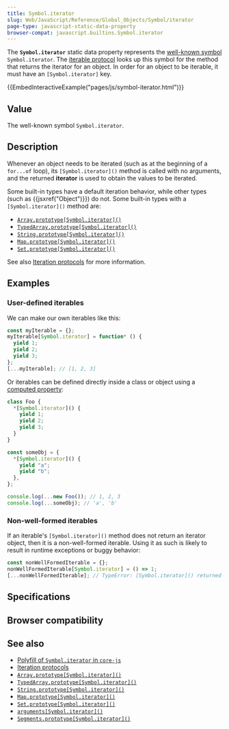 ```yaml
---
title: Symbol.iterator
slug: Web/JavaScript/Reference/Global_Objects/Symbol/iterator
page-type: javascript-static-data-property
browser-compat: javascript.builtins.Symbol.iterator
---
```




The **`Symbol.iterator`** static data property represents the [well-known symbol](/Web/JavaScript/Reference/Global_Objects/Symbol#well-known_symbols) `Symbol.iterator`. The [iterable protocol](/Web/JavaScript/Reference/Iteration_protocols#the_iterable_protocol) looks up this symbol for the method that returns the iterator for an object. In order for an object to be iterable, it must have an `[Symbol.iterator]` key.

{{EmbedInteractiveExample("pages/js/symbol-iterator.html")}}

## Value

The well-known symbol `Symbol.iterator`.



## Description

Whenever an object needs to be iterated (such as at the beginning of a `for...of` loop), its `[Symbol.iterator]()` method is called with no arguments, and the returned **iterator** is used to obtain the values to be iterated.

Some built-in types have a default iteration behavior, while other types (such as {{jsxref("Object")}}) do not. Some built-in types with a `[Symbol.iterator]()` method are:

- [`Array.prototype[Symbol.iterator]()`](/Web/JavaScript/Reference/Global_Objects/Array/Symbol.iterator)
- [`TypedArray.prototype[Symbol.iterator]()`](/Web/JavaScript/Reference/Global_Objects/TypedArray/Symbol.iterator)
- [`String.prototype[Symbol.iterator]()`](/Web/JavaScript/Reference/Global_Objects/String/Symbol.iterator)
- [`Map.prototype[Symbol.iterator]()`](/Web/JavaScript/Reference/Global_Objects/Map/Symbol.iterator)
- [`Set.prototype[Symbol.iterator]()`](/Web/JavaScript/Reference/Global_Objects/Set/Symbol.iterator)

See also [Iteration protocols](/Web/JavaScript/Reference/Iteration_protocols) for more information.

## Examples

### User-defined iterables

We can make our own iterables like this:

```js
const myIterable = {};
myIterable[Symbol.iterator] = function* () {
  yield 1;
  yield 2;
  yield 3;
};
[...myIterable]; // [1, 2, 3]
```

Or iterables can be defined directly inside a class or object using a [computed property](/Web/JavaScript/Reference/Operators/Object_initializer#computed_property_names):

```js
class Foo {
  *[Symbol.iterator]() {
    yield 1;
    yield 2;
    yield 3;
  }
}

const someObj = {
  *[Symbol.iterator]() {
    yield "a";
    yield "b";
  },
};

console.log(...new Foo()); // 1, 2, 3
console.log(...someObj); // 'a', 'b'
```

### Non-well-formed iterables

If an iterable's `[Symbol.iterator]()` method does not return an iterator object, then it is a non-well-formed iterable. Using it as such is likely to result in runtime exceptions or buggy behavior:

```js example-bad
const nonWellFormedIterable = {};
nonWellFormedIterable[Symbol.iterator] = () => 1;
[...nonWellFormedIterable]; // TypeError: [Symbol.iterator]() returned a non-object value
```

## Specifications



## Browser compatibility



## See also

- [Polyfill of `Symbol.iterator` in `core-js`](https://github.com/zloirock/core-js#ecmascript-symbol)
- [Iteration protocols](/Web/JavaScript/Reference/Iteration_protocols)
- [`Array.prototype[Symbol.iterator]()`](/Web/JavaScript/Reference/Global_Objects/Array/Symbol.iterator)
- [`TypedArray.prototype[Symbol.iterator]()`](/Web/JavaScript/Reference/Global_Objects/TypedArray/Symbol.iterator)
- [`String.prototype[Symbol.iterator]()`](/Web/JavaScript/Reference/Global_Objects/String/Symbol.iterator)
- [`Map.prototype[Symbol.iterator]()`](/Web/JavaScript/Reference/Global_Objects/Map/Symbol.iterator)
- [`Set.prototype[Symbol.iterator]()`](/Web/JavaScript/Reference/Global_Objects/Set/Symbol.iterator)
- [`arguments[Symbol.iterator]()`](/Web/JavaScript/Reference/Functions/arguments/Symbol.iterator)
- [`Segments.prototype[Symbol.iterator]()`](/Web/JavaScript/Reference/Global_Objects/Intl/Segmenter/segment/Segments/Symbol.iterator)
